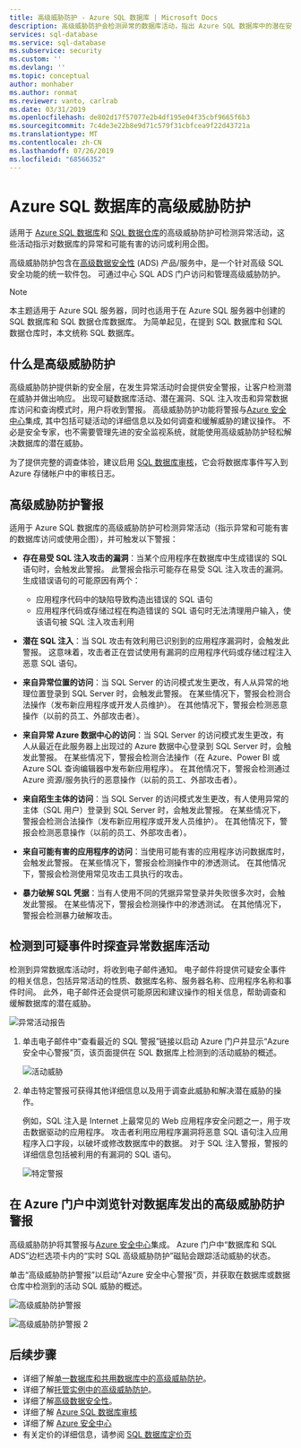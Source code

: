 ```yaml
---
title: 高级威胁防护 - Azure SQL 数据库 | Microsoft Docs
description: 高级威胁防护会检测异常的数据库活动，指出 Azure SQL 数据库中的潜在安全威胁。
services: sql-database
ms.service: sql-database
ms.subservice: security
ms.custom: ''
ms.devlang: ''
ms.topic: conceptual
author: monhaber
ms.author: ronmat
ms.reviewer: vanto, carlrab
ms.date: 03/31/2019
ms.openlocfilehash: de802d17f57077e2b4df195e04f35cbf9665f6b3
ms.sourcegitcommit: 7c4de3e22b8e9d71c579f31cbfcea9f22d43721a
ms.translationtype: MT
ms.contentlocale: zh-CN
ms.lasthandoff: 07/26/2019
ms.locfileid: "68566352"
---
```

# <a name="advanced-threat-protection-for-azure-sql-database"></a>Azure SQL 数据库的高级威胁防护

适用于 [Azure SQL 数据库](sql-database-technical-overview.md)和 [SQL 数据仓库](../sql-data-warehouse/sql-data-warehouse-overview-what-is.md)的高级威胁防护可检测异常活动，这些活动指示对数据库的异常和可能有害的访问或利用企图。

高级威胁防护包含在[高级数据安全性](sql-database-advanced-data-security.md) (ADS) 产品/服务中，是一个针对高级 SQL 安全功能的统一软件包。 可通过中心 SQL ADS 门户访问和管理高级威胁防护。

> [!NOTE]
> 本主题适用于 Azure SQL 服务器，同时也适用于在 Azure SQL 服务器中创建的 SQL 数据库和 SQL 数据仓库数据库。 为简单起见，在提到 SQL 数据库和 SQL 数据仓库时，本文统称 SQL 数据库。

## <a name="what-is-advanced-threat-protection"></a>什么是高级威胁防护

 高级威胁防护提供新的安全层，在发生异常活动时会提供安全警报，让客户检测潜在威胁并做出响应。 出现可疑数据库活动、潜在漏洞、SQL 注入攻击和异常数据库访问和查询模式时，用户将收到警报。 高级威胁防护功能将警报与[Azure 安全中心](https://azure.microsoft.com/services/security-center/)集成, 其中包括可疑活动的详细信息以及如何调查和缓解威胁的建议操作。 不必是安全专家，也不需要管理先进的安全监视系统，就能使用高级威胁防护轻松解决数据库的潜在威胁。

为了提供完整的调查体验，建议启用 [SQL 数据库审核](sql-database-auditing.md)，它会将数据库事件写入到 Azure 存储帐户中的审核日志。  

## <a name="advanced-threat-protection-alerts"></a>高级威胁防护警报

适用于 Azure SQL 数据库的高级威胁防护可检测异常活动（指示异常和可能有害的数据库访问或使用企图），并可触发以下警报：

- **存在易受 SQL 注入攻击的漏洞**：当某个应用程序在数据库中生成错误的 SQL 语句时，会触发此警报。 此警报会指示可能存在易受 SQL 注入攻击的漏洞。 生成错误语句的可能原因有两个：

  - 应用程序代码中的缺陷导致构造出错误的 SQL 语句
  - 应用程序代码或存储过程在构造错误的 SQL 语句时无法清理用户输入，使该语句被 SQL 注入攻击利用
- **潜在 SQL 注入**：当 SQL 攻击有效利用已识别到的应用程序漏洞时，会触发此警报。 这意味着，攻击者正在尝试使用有漏洞的应用程序代码或存储过程注入恶意 SQL 语句。
- **来自异常位置的访问**：当 SQL Server 的访问模式发生更改，有人从异常的地理位置登录到 SQL Server 时，会触发此警报。 在某些情况下，警报会检测合法操作（发布新应用程序或开发人员维护）。 在其他情况下，警报会检测恶意操作（以前的员工、外部攻击者）。
- **来自异常 Azure 数据中心的访问**：当 SQL Server 的访问模式发生更改，有人从最近在此服务器上出现过的 Azure 数据中心登录到 SQL Server 时，会触发此警报。 在某些情况下，警报会检测合法操作（在 Azure、Power BI 或 Azure SQL 查询编辑器中发布新应用程序）。 在其他情况下，警报会检测通过 Azure 资源/服务执行的恶意操作（以前的员工、外部攻击者）。
- **来自陌生主体的访问**：当 SQL Server 的访问模式发生更改，有人使用异常的主体（SQL 用户）登录到 SQL Server 时，会触发此警报。 在某些情况下，警报会检测合法操作（发布新应用程序或开发人员维护）。 在其他情况下，警报会检测恶意操作（以前的员工、外部攻击者）。
- **来自可能有害的应用程序的访问**：当使用可能有害的应用程序访问数据库时，会触发此警报。 在某些情况下，警报会检测操作中的渗透测试。 在其他情况下，警报会检测使用常见攻击工具执行的攻击。
- **暴力破解 SQL 凭据**：当有人使用不同的凭据异常登录并失败很多次时，会触发此警报。 在某些情况下，警报会检测操作中的渗透测试。 在其他情况下，警报会检测暴力破解攻击。

## <a name="explore-anomalous-database-activities-upon-detection-of-a-suspicious-event"></a>检测到可疑事件时探查异常数据库活动

检测到异常数据库活动时，将收到电子邮件通知。 电子邮件将提供可疑安全事件的相关信息，包括异常活动的性质、数据库名称、服务器名称、应用程序名称和事件时间。 此外，电子邮件还会提供可能原因和建议操作的相关信息，帮助调查和缓解数据库的潜在威胁。

![异常活动报告](./media/sql-database-threat-detection/anomalous_activity_report.png)

1. 单击电子邮件中“查看最近的 SQL 警报”链接以启动 Azure 门户并显示“Azure 安全中心警报”页，该页面提供在 SQL 数据库上检测到的活动威胁的概述。

   ![活动威胁](./media/sql-database-threat-detection/active_threats.png)

2. 单击特定警报可获得其他详细信息以及用于调查此威胁和解决潜在威胁的操作。

   例如，SQL 注入是 Internet 上最常见的 Web 应用程序安全问题之一，用于攻击数据驱动的应用程序。 攻击者利用应用程序漏洞将恶意 SQL 语句注入应用程序入口字段，以破坏或修改数据库中的数据。 对于 SQL 注入警报，警报的详细信息包括被利用的有漏洞的 SQL 语句。

   ![特定警报](./media/sql-database-threat-detection/specific_alert.png)

## <a name="explore-advanced-threat-protection-alerts-for-your-database-in-the-azure-portal"></a>在 Azure 门户中浏览针对数据库发出的高级威胁防护警报

高级威胁防护将其警报与[Azure 安全中心](https://azure.microsoft.com/services/security-center/)集成。 Azure 门户中“数据库和 SQL ADS”边栏选项卡内的“实时 SQL 高级威胁防护”磁贴会跟踪活动威胁的状态。

单击“高级威胁防护警报”以启动“Azure 安全中心警报”页，并获取在数据库或数据仓库中检测到的活动 SQL 威胁的概述。

   ![高级威胁防护警报](./media/sql-database-threat-detection/threat_detection_alert.png)

   ![高级威胁防护警报 2](./media/sql-database-threat-detection/threat_detection_alert_atp.png)

## <a name="next-steps"></a>后续步骤

- 详细了解[单一数据库和共用数据库中的高级威胁防护](sql-database-threat-detection.md)。
- 详细了解[托管实例中的高级威胁防护](sql-database-managed-instance-threat-detection.md)。
- 详细了解[高级数据安全性](sql-database-advanced-data-security.md)。
- 详细了解 [Azure SQL 数据库审核](sql-database-auditing.md)
- 详细了解 [Azure 安全中心](https://docs.microsoft.com/azure/security-center/security-center-intro)
- 有关定价的详细信息，请参阅 [SQL 数据库定价页](https://azure.microsoft.com/pricing/details/sql-database/)  
